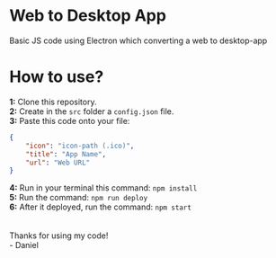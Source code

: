 # Web to Desktop App

Basic JS code using Electron which converting a web to desktop-app

# How to use?

**1:** Clone this repository.
<br>
**2:** Create in the `src` folder a `config.json` file.
<br>
**3:** Paste this code onto your file:
```json
{
    "icon": "icon-path (.ico)",
    "title": "App Name",
    "url": "Web URL"
}
```
**4:** Run in your terminal this command: `npm install`
<br>
**5:** Run the command: `npm run deploy`
<br>
**6:** After it deployed, run the command: `npm start`
<br>
<br>
<br>
Thanks for using my code!
<br>- Daniel